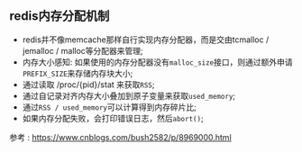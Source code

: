## redis内存分配机制

* redis并不像memcache那样自行实现内存分配器，而是交由tcmalloc / jemalloc / malloc等分配器来管理;
* 内存大小感知: 如果使用的内存分配器没有`malloc_size`接口，则通过额外申请`PREFIX_SIZE`来存储内存块大小;
* 通过读取 /proc/{pid}/stat 来获取`RSS`;
* 通过自记录对齐内存大小叠加到原子变量来获取`used_memory`;
* 通过`RSS / used_memory`可以计算得到内存碎片比;
* 如果内存分配失败，会打印错误日志，然后`abort()`;

参考 : https://www.cnblogs.com/bush2582/p/8969000.html
